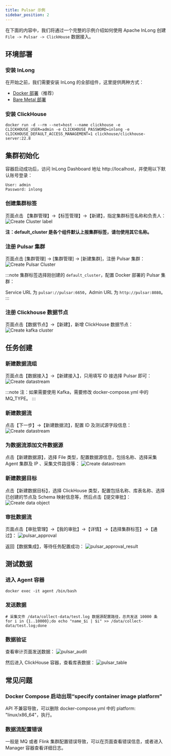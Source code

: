 ```yaml
---
title: Pulsar 示例
sidebar_position: 2
---
```


在下面的内容中，我们将通过一个完整的示例介绍如何使用 Apache InLong 创建 `File -> Pulsar -> ClickHouse` 数据接入。

## 环境部署
### 安装 InLong
在开始之前，我们需要安装 InLong 的全部组件，这里提供两种方式：
- [Docker 部署](deployment/docker.md)（推荐）
- [Bare Metal 部署](deployment/bare_metal.md)

### 安装 ClickHouse
```shell
docker run -d --rm --net=host --name clickhouse -e CLICKHOUSE_USER=admin -e CLICKHOUSE_PASSWORD=inlong -e CLICKHOUSE_DEFAULT_ACCESS_MANAGEMENT=1 clickhouse/clickhouse-server:22.8
```

## 集群初始化
容器启动成功后，访问 InLong Dashboard 地址 http://localhost，并使用以下默认账号登录：
```
User: admin
Password: inlong
```

### 创建集群标签
页面点击 【集群管理】->【标签管理】->【新建】，指定集群标签名称和负责人：
![Create Cluster label](img/file_clickhouse/create_cluster_label.png)

**注：default_cluster 是各个组件默认上报集群标签，请勿使用其它名称。**

### 注册 Pulsar 集群
页面点击 [集群管理] -> [集群管理] -> [新建集群]，注册 Pulsar 集群：
![Create Pulsar Cluster](img/file_clickhouse/create_pulsar_cluster.png)

:::note
集群标签选择刚创建的 `default_cluster`，配置 Docker 部署的 Pulsar 集群：

Service URL 为 `pulsar://pulsar:6650`，Admin URL 为 `http://pulsar:8080`。
:::

### 注册 Clickhouse 数据节点
页面点击【数据节点】->【新建】，新增 ClickHouse 数据节点：
![Create kafka cluster](img/file_clickhouse/datanode.png)

## 任务创建
### 新建数据流组
页面点击【数据接入】->【新建接入】，只用填写 ID 接选择 Pulsar 即可：
![Create datastream](img/file_clickhouse/pulsar_ingestion.png)

:::note
注：如果需要使用 Kafka，需要修改 docker-compose.yml 中的 MQ_TYPE。
:::

### 新建数据流
点击【下一步】->【新建数据流】，配置 ID 及测试源字段信息：
![Create datastream](img/file_clickhouse/pulsar_stream.png)

### 为数据流添加文件数据源
点击【新建数据源】，选择 File 类型，配置数据源信息，包括名称、选择采集 Agent 集群及 IP 、采集文件路径等：
![Create datastream](img/file_clickhouse/pulsar_source.png)

### 新建数据目标
点击【新建数据目标】，选择 ClickHouse 类型，配置包括名称、库表名称、选择已创建的节点及 Schema 映射信息等，然后点击【提交审批】：
![Create data object](img/file_clickhouse/pulsar_sink.png)

### 审批数据流
页面点击【审批管理】->【我的审批】->【详情】->【选择集群标签】->【通过】：
![pulsar_approval](img/file_clickhouse/pulsar_approval.png)

返回【数据集成】，等待任务配置成功：
![pulsar_approval_result](img/file_clickhouse/pulsar_approval_result.png)

## 测试数据
### 进入 Agent 容器
```
docker exec -it agent /bin/bash
```

### 发送数据
```
# 采集文件 /data/collect-data/test.log 数据源配置路径，总共发送 10000 条
for i in {1..10000};do echo "name_$i | $i" >> /data/collect-data/test.log;done
```

### 数据验证
查看审计页面发送数据：
![pulsar_audit](img/file_clickhouse/pulsar_audit.png)

然后进入 ClickHouse 容器，查看库表数据：
![pulsar_table](img/file_clickhouse/pulsar_table.png)

## 常见问题
### Docker Compose 启动出现“specify container image platform”
API 不兼容导致，可以删除 docker-compose.yml 中的 platform: "linux/x86_64"，执行。

### 数据流配置错误
一般是 MQ 或者 Flink 集群配置错误导致，可以在页面查看错误信息，或者进入 Manager 容器查看详细日志。